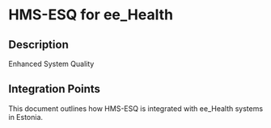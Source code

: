 # HMS-ESQ for ee_Health

## Description

Enhanced System Quality

## Integration Points

This document outlines how HMS-ESQ is integrated with ee_Health systems in Estonia.
